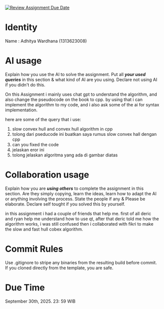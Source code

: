 [![Review Assignment Due Date](https://classroom.github.com/assets/deadline-readme-button-22041afd0340ce965d47ae6ef1cefeee28c7c493a6346c4f15d667ab976d596c.svg)](https://classroom.github.com/a/T_SwjO2j)
# Identity
Name : Adhitya Wardhana (1313623008)

# AI usage
Explain how you use the AI to solve the assignment. Put all ***your used queries*** in this section & what kind of AI are you using. Declare not using AI if you didn't do this.

On this Assignment i mainly uses chat gpt to understand the algorithm, and also change the pseudocode on the book to cpp. by using that i can implement the algorithm to my code, and i also ask some of the ai for syntax implementation.

here are some of the query that i use:

1. slow convex hull and convex hull algorithm in cpp
2. tolong dari pseducode ini buatkan saya rumus slow convex hall dengan cpp
3. can you fixed the code
4. jelaskan eror ini
5. tolong jelaskan algoritma yang ada di gambar diatas

# Collaboration usage
Explain how you are ***using others*** to complete the assignment in this section. Are they simply copying, learn the ideas, learn how to adapt the AI or anything involving the process. State the people if any & Please be elaborate. Declare self tought if you solved this by yourself.

in this assignment i had a couple of friends that help me. first of all deric and ryan help me understand how to use qt, after that deric told me how the algorithm works, i was  still confused then i collaborated with fikri to make the slow and fast hull cobex algorithm.



# Commit Rules
Use .gitignore to stripe any binaries from the resulting build before commit.  If you cloned directly from the template, you are safe. 

# Due Time
September 30th, 2025. 23: 59 WIB
